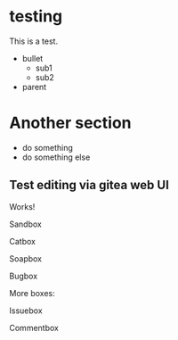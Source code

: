 testing
=======

This is a test.

- bullet
    - sub1
    - sub2
- parent

Another section
===============

- do something
- do something else

Test editing via gitea web UI
-------------------

Works!


Sandbox

Catbox

Soapbox

Bugbox

More boxes:

Issuebox

Commentbox
